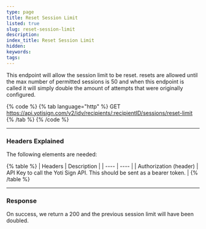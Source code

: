 ```yaml
---
type: page
title: Reset Session Limit
listed: true
slug: reset-session-limit
description: 
index_title: Reset Session Limit
hidden: 
keywords: 
tags: 
---
```


This endpoint will allow the session limit to be reset. resets are allowed until the max number of permitted sessions is 50 and when this endpoint is called it will simply double the amount of attempts that were originally configured.

{% code %}
{% tab language="http" %}
GET https://api.yotisign.com/v2/idv/recipients/:recipientID/sessions/reset-limit
{% /tab %}
{% /code %}

---

### Headers Explained

The following elements are needed:

{% table %}
| Headers | Description | 
| ---- | ---- | 
| Authorization (header) | API Key to call the Yoti Sign API. This should be sent as a bearer token. | 
{% /table %}

---

### Response

On success, we return a 200 and the previous session limit will have been doubled.